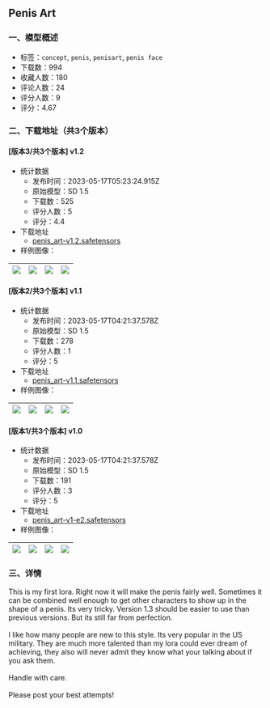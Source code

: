 ## Penis Art
### 一、模型概述

- 标签：`concept`, `penis`, `penisart`, `penis face`
- 下载数：994
- 收藏人数：180
- 评论人数：24
- 评分人数：9
- 评分：4.67

### 二、下载地址（共3个版本）

#### [版本3/共3个版本] v1.2

- 统计数据
  - 发布时间：2023-05-17T05:23:24.915Z
  - 原始模型：SD 1.5
  - 下载数：525
  - 评分人数：5
  - 评分：4.4
- 下载地址
  - [penis_art-v1.2.safetensors](https://civitai.com/api/download/models/72924)
- 样例图像：

| <img src="https://image.civitai.com/xG1nkqKTMzGDvpLrqFT7WA/5558b74e-e1e8-4064-90c9-11488ab856f5/width=450/964621.jpeg" /> | <img src="https://image.civitai.com/xG1nkqKTMzGDvpLrqFT7WA/1c74e42d-72c8-4890-a6ec-98664b5d3304/width=450/964726.jpeg" /> | <img src="https://image.civitai.com/xG1nkqKTMzGDvpLrqFT7WA/864ada36-2f50-4730-9295-1c99a1b27f53/width=450/813802.jpeg" /> | <img src="https://image.civitai.com/xG1nkqKTMzGDvpLrqFT7WA/26ce122a-c2ff-4a84-9e4f-fb1bed9b286c/width=450/863322.jpeg" /> |
| ---- | ---- | ---- | ---- |

#### [版本2/共3个版本] v1.1

- 统计数据
  - 发布时间：2023-05-17T04:21:37.578Z
  - 原始模型：SD 1.5
  - 下载数：278
  - 评分人数：1
  - 评分：5
- 下载地址
  - [penis_art-v1.1.safetensors](https://civitai.com/api/download/models/71027)
- 样例图像：

| <img src="https://image.civitai.com/xG1nkqKTMzGDvpLrqFT7WA/5f636d85-d1b2-4d43-ac77-14235b3c30fd/width=450/794335.jpeg" /> | <img src="https://image.civitai.com/xG1nkqKTMzGDvpLrqFT7WA/5eef0ff5-64f8-40cd-8928-4bdc47611c36/width=450/793734.jpeg" /> | <img src="https://image.civitai.com/xG1nkqKTMzGDvpLrqFT7WA/ce72af06-ca19-4a8d-86b6-4c69cec32189/width=450/793731.jpeg" /> | <img src="https://image.civitai.com/xG1nkqKTMzGDvpLrqFT7WA/0006293f-f762-4090-b251-ddb2a18e474c/width=450/793833.jpeg" /> |
| ---- | ---- | ---- | ---- |

#### [版本1/共3个版本] v1.0

- 统计数据
  - 发布时间：2023-05-17T04:21:37.578Z
  - 原始模型：SD 1.5
  - 下载数：191
  - 评分人数：3
  - 评分：5
- 下载地址
  - [penis_art-v1-e2.safetensors](https://civitai.com/api/download/models/70291)
- 样例图像：

| <img src="https://image.civitai.com/xG1nkqKTMzGDvpLrqFT7WA/7349c201-aba3-4ba4-bb6f-283d65b30864/width=450/785069.jpeg" /> | <img src="https://image.civitai.com/xG1nkqKTMzGDvpLrqFT7WA/23b99ecf-99bd-45f1-bc30-83ebc4752c1f/width=450/785072.jpeg" /> | <img src="https://image.civitai.com/xG1nkqKTMzGDvpLrqFT7WA/cf3d51e7-217f-4d75-afcc-f1dcdc98ffad/width=450/785146.jpeg" /> | <img src="https://image.civitai.com/xG1nkqKTMzGDvpLrqFT7WA/be5d27ab-8d2b-4ee4-af1f-8ecdab611302/width=450/785148.jpeg" /> |
| ---- | ---- | ---- | ---- |


### 三、详情
<p>This is my first lora. Right now it will make the penis fairly well. Sometimes it can be combined well enough to get other characters to show up in the shape of a penis. Its very tricky. Version 1.3 should be easier to use than previous versions. But its still far from perfection. <br /><br />I like how many people are new to this style. Its very popular in the US military. They are much more talented than my lora could ever dream of achieving, they also will never admit they know what your talking about if you ask them.<br /><br />Handle with care.<br /><br />Please post your best attempts!</p>